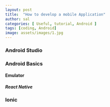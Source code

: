 ```yaml
---
layout: post
title:  "How to develop a mobile Application"
author: sal
categories: [ Useful, tutorial, Android ]
tags: [coding, Android]
image: assets/images/1.jpg
---
```


### Android Studio
### Android Basics
#### Emulator
##### React Native
### Ionic

